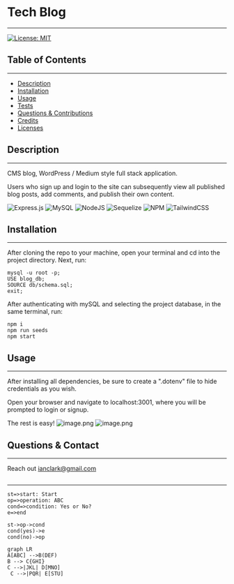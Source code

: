 # Tech Blog 
  ------
  
[![License: MIT](https://img.shields.io/badge/License-MIT-yellow.svg)](https://opensource.org/licenses/MIT)

  ## Table of Contents
  ------

  * [Description](#description)
  * [Installation](#installation)
  * [Usage](#usage)
  * [Tests](#tests)
  * [Questions & Contributions](#questions-contribute)
  * [Credits](#credits)
  * [Licenses](#licenses)

## Description 
----- 
CMS blog, WordPress / Medium style  full stack application. 

Users who sign up and login to the site can subsequently view all published blog posts, add comments, and publish their own content. 

![Express.js](https://img.shields.io/badge/express.js-%23404d59.svg?style=for-the-badge&logo=express&logoColor=%2361DAFB) ![MySQL](https://img.shields.io/badge/mysql-%2300f.svg?style=for-the-badge&logo=mysql&logoColor=white) ![NodeJS](https://img.shields.io/badge/node.js-6DA55F?style=for-the-badge&logo=node.js&logoColor=white) ![Sequelize](https://img.shields.io/badge/Sequelize-52B0E7?style=for-the-badge&logo=Sequelize&logoColor=white) ![NPM](https://img.shields.io/badge/NPM-%23000000.svg?style=for-the-badge&logo=npm&logoColor=white) ![TailwindCSS](https://img.shields.io/badge/tailwindcss-%2338B2AC.svg?style=for-the-badge&logo=tailwind-css&logoColor=white)

## Installation 
---- 
After cloning the repo to your machine, open your terminal and cd into the project directory. Next, run: 
```
mysql -u root -p; 
USE blog_db;
SOURCE db/schema.sql; 
exit;
```

After authenticating with mySQL and selecting the project database, in the same terminal, run:

```
npm i
npm run seeds
npm start 
```

## Usage 
-----
After installing all dependencies, 
be sure to create a ".dotenv" file to hide credentials as you wish. 

Open your browser and navigate to localhost:3001, where you will be prompted to login or signup. 

The rest is easy!
![image.png](https://boostnote.io/api/teams/XQfj9qnTA/files/74f54aa95fa92f3f899f9cf2de21c37dd662066a72a98d69f2d3a29cb37b39c6-image.png)
![image.png](https://boostnote.io/api/teams/XQfj9qnTA/files/70b3f566d815dd3d1debcf0558e20a0919a462e24e326d6139b6a00d1fa435ca-image.png)


## Questions & Contact 
------ 
Reach out 
ianclark@gmail.com

##
_________

```flow
st=>start: Start
op=>operation: ABC
cond=>condition: Yes or No?
e=>end

st->op->cond
cond(yes)->e
cond(no)->op
```

```mermaid
graph LR
A[ABC] -->B(DEF)
B --> C{GHI}
C -->|JKL| D[MNO]
 C -->|PQR| E[STU]
```
